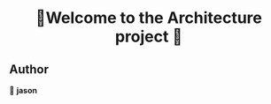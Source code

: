 <h1 align=center>👋Welcome to the Architecture project 👋</h1>
<p align=center>


## Author

👤 **jason**

##

</p>
